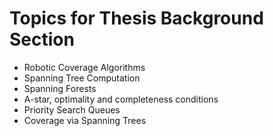 # Topics for Thesis Background Section

* Robotic Coverage Algorithms
* Spanning Tree Computation
* Spanning Forests
* A-star, optimality and completeness conditions
* Priority Search Queues
* Coverage via Spanning Trees
